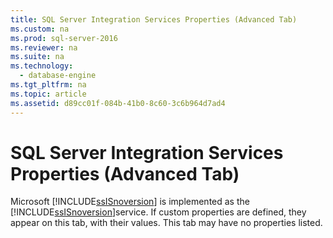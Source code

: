 ```yaml
---
title: SQL Server Integration Services Properties (Advanced Tab)
ms.custom: na
ms.prod: sql-server-2016
ms.reviewer: na
ms.suite: na
ms.technology: 
  - database-engine
ms.tgt_pltfrm: na
ms.topic: article
ms.assetid: d89cc01f-084b-41b0-8c60-3c6b964d7ad4
---
```

# SQL Server Integration Services Properties (Advanced Tab)
  Microsoft [!INCLUDE[ssISnoversion](../../Topics/TopicNameContainA/includes/ssISnoversion_md.md)] is implemented as the [!INCLUDE[ssISnoversion](../../Topics/TopicNameContainA/includes/ssISnoversion_md.md)]service. If custom properties are defined, they appear on this tab, with their values. This tab may have no properties listed.  
  
  
